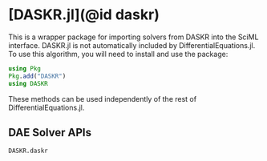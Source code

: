 # [DASKR.jl](@id daskr)

This is a wrapper package for importing solvers from DASKR into the SciML interface.
DASKR.jl is not automatically included by DifferentialEquations.jl. To use this
algorithm, you will need to install and use the package:

```julia
using Pkg
Pkg.add("DASKR")
using DASKR
```

These methods can be used independently of the rest of DifferentialEquations.jl.

## DAE Solver APIs

```@docs
DASKR.daskr
```
